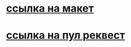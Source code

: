 # [ссылка на макет](https://disk.yandex.ru/d/0p_omNXRKRNwLA)

# [ссылка на пул реквест](https://github.com/RyzhukIgor/movies-explorer-frontend/pull/2)
